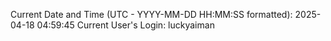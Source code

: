 Current Date and Time (UTC - YYYY-MM-DD HH:MM:SS formatted): 2025-04-18 04:59:45
Current User's Login: luckyaiman
